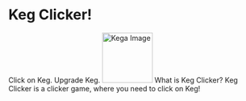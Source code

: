 # Keg Clicker!
Click on Keg. Upgrade Keg.
<img src="https://pet-eu.com/wp-content/uploads/2020/05/keg.png" alt="Kega Image" width="100"/>
What is Keg Clicker?
Keg Clicker is a clicker game, where you need to click on Keg!